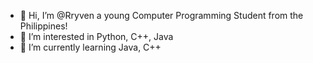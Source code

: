 - 👋 Hi, I’m @Rryven a young Computer Programming Student from the Philippines!
- 👀 I’m interested in Python, C++, Java 
- 🌱 I’m currently learning Java, C++ 

<!---
Rryven/Rryven is a ✨ special ✨ repository because its `README.md` (this file) appears on your GitHub profile.
You can click the Preview link to take a look at your changes.
--->
